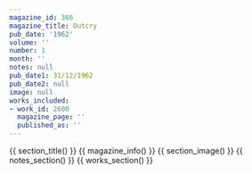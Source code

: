 ```yaml
---
magazine_id: 366
magazine_title: Outcry
pub_date: '1962'
volume: ''
number: 1
month: ''
notes: null
pub_date1: 31/12/1962
pub_date2: null
image: null
works_included:
- work_id: 2600
  magazine_page: ''
  published_as: ''
---
```


{{ section_title() }}
{{ magazine_info() }}
{{ section_image() }}
{{ notes_section() }}
{{ works_section() }}
